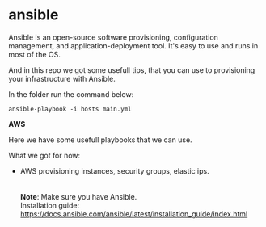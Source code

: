 # ansible

Ansible is an open-source software provisioning, configuration management, and application-deployment tool.
It's easy to use and runs in most of the OS.

And in this repo we got some usefull tips, that you can use to provisioning your infrastructure with Ansible.

In the folder run the command below:
```
ansible-playbook -i hosts main.yml
```
**AWS**

Here we have some usefull playbooks that we can use.

What we got for now:

- AWS provisioning instances, security groups, elastic ips.
\
\
\
**Note**: Make sure you have Ansible.
\
Installation guide:
https://docs.ansible.com/ansible/latest/installation_guide/index.html
